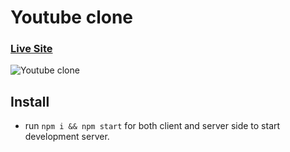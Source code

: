 # Youtube clone

### [Live Site](https://eager-wilson-59531b.netlify.app/)

![Youtube clone ](https://www.mediafire.com/convkey/6ece/3zclta5soqfeip7zg.jpg)

## Install

- run `npm i && npm start` for both client and server side to start development server.
